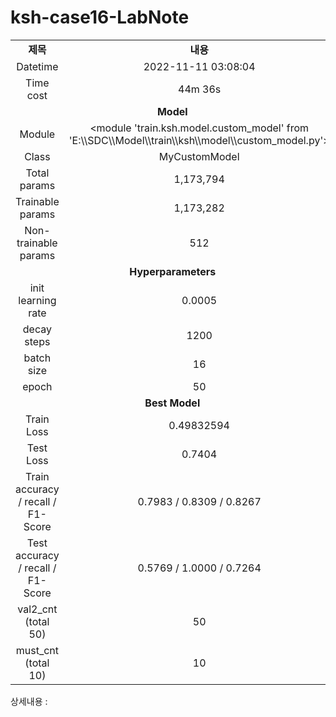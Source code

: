 <h1 id="title">ksh-case16-LabNote</h1>
<table style="border: 2px; text-align:center;">
<tr style="font-weight: bold;, font-size: 30px;">
<td> 제목 </td>
<td> 내용 </td>
</tr>
<tr>
<td> Datetime </td>
<td id="date">2022-11-11 03:08:04</td>
</tr>
<tr>
<td> Time cost </td>
<td id="time-cost">44m 36s</td>
</tr>
<tr>
<td colspan="2" style="font-weight: bold;, font-size: 30px;"> Model </td>
</tr>
<tr>
<td> Module </td>
<td id="module">&lt;module 'train.ksh.model.custom_model' from 'E:\\SDC\\Model\\train\\ksh\\model\\custom_model.py'&gt;</td>
</tr>
<tr>
<td> Class </td>
<td id="class">MyCustomModel</td>
</tr>
<tr>
<td> Total params </td>
<td id="total-params">1,173,794</td>
</tr>
<tr>
<td> Trainable params </td>
<td id="trainable-params">1,173,282</td>
</tr>
<tr>
<td> Non-trainable params </td>
<td id="non-trainable-params">512</td>
</tr>
<tr>
<td colspan="2" style="font-weight: bold;, font-size: 30px;"> Hyperparameters </td>
</tr>
<tr>
<td> init learning rate </td>
<td id="init-lr">0.0005</td>
</tr>
<tr>
<td> decay steps </td>
<td id="decay-steps">1200</td>
</tr>
<tr>
<td> batch size </td>
<td id="batch-size">16</td>
</tr>
<tr>
<td> epoch </td>
<td id="epoch">50</td>
<tr>
<td colspan="2" style="font-weight: bold;, font-size: 30px;"> Best Model </td>
</tr>
<tr>
<td> Train Loss </td>
<td id="train-loss">0.49832594</td>
</tr>
<tr>
<td> Test Loss </td>
<td id="test-loss">0.7404</td>
</tr>
<tr>
<td> Train accuracy / recall / F1-Score </td>
<td id="train-score">0.7983 / 0.8309 / 0.8267</td>
</tr>
<tr>
<td> Test accuracy / recall / F1-Score </td>
<td id="test-score">0.5769 / 1.0000 / 0.7264</td>
</tr>
<tr>
<td> val2_cnt (total 50) </td>
<td id="val2-cnt">50</td>
</tr>
<tr>
<td> must_cnt (total 10) </td>
<td id="must-cnt">10</td>
</tr>
</tr></table>
<p>상세내용 : </p>